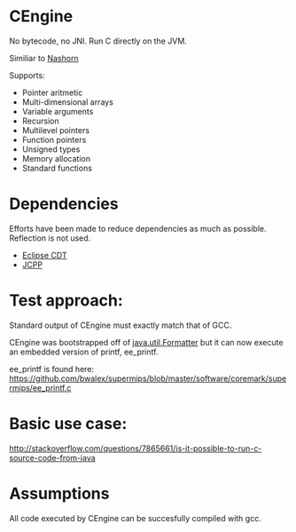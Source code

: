 # CEngine

No bytecode, no JNI. Run C directly on the JVM.

Similiar to [Nashorn](https://en.wikipedia.org/wiki/Nashorn_(JavaScript_engine))

Supports:
- Pointer aritmetic
- Multi-dimensional arrays
- Variable arguments
- Recursion
- Multilevel pointers
- Function pointers
- Unsigned types
- Memory allocation
- Standard functions

# Dependencies

Efforts have been made to reduce dependencies as much as possible.  Reflection is not used.

* [Eclipse CDT](https://eclipse.org/cdt/)
* [JCPP](http://www.anarres.org/projects/jcpp/)

# Test approach:
Standard output of CEngine must exactly match that of GCC.

CEngine was bootstrapped off of [java.util.Formatter](https://docs.oracle.com/javase/7/docs/api/java/util/Formatter.html) but it can now execute an embedded version of printf, ee_printf.

ee_printf is found here:
https://github.com/bwalex/supermips/blob/master/software/coremark/supermips/ee_printf.c

# Basic use case:
http://stackoverflow.com/questions/7865661/is-it-possible-to-run-c-source-code-from-java

# Assumptions
All code executed by CEngine can be succesfully compiled with gcc.  
